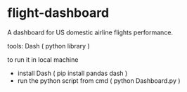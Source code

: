 # flight-dashboard
A dashboard for US domestic airline flights performance.

tools: Dash ( python library )

to run it in local machine
- install Dash ( pip install pandas dash )
- run the python script from cmd ( python Dashboard.py )
